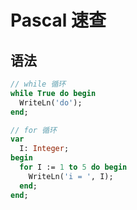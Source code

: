 # Pascal 速查

## 语法

```pascal
// while 循环
while True do begin
  WriteLn('do');
end;
```

```pascal
// for 循环
var
  I: Integer;
begin
  for I := 1 to 5 do begin
    WriteLn('i = ', I);
  end;
end;
```